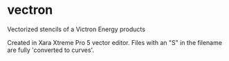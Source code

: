 # vectron
Vectorized stencils of a Victron Energy products

Created in Xara Xtreme Pro 5 vector editor.
Files with an "S" in the filename are fully 'converted to curves'.
